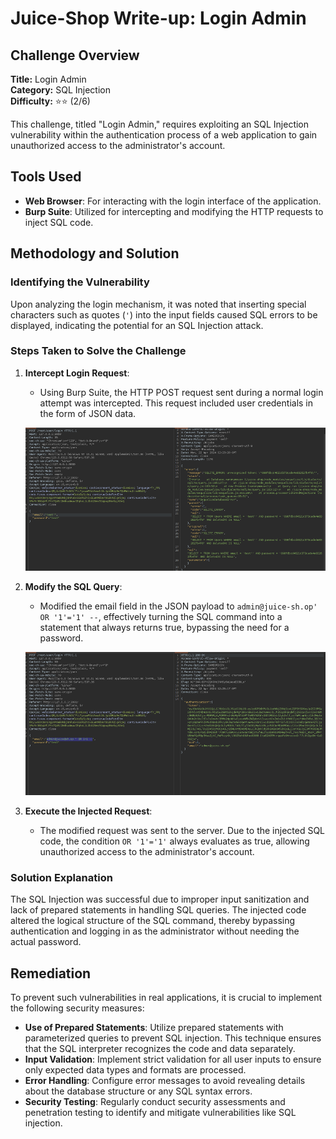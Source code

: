 # Juice-Shop Write-up: Login Admin

## Challenge Overview

**Title:** Login Admin\
**Category:** SQL Injection\
**Difficulty:** ⭐⭐ (2/6)

This challenge, titled "Login Admin," requires exploiting an SQL Injection vulnerability within the authentication process of a web application to gain unauthorized access to the administrator's account.

## Tools Used

- **Web Browser**: For interacting with the login interface of the application.
- **Burp Suite**: Utilized for intercepting and modifying the HTTP requests to inject SQL code.

## Methodology and Solution

### Identifying the Vulnerability

Upon analyzing the login mechanism, it was noted that inserting special characters such as quotes (`'`) into the input fields caused SQL errors to be displayed, indicating the potential for an SQL Injection attack.

### Steps Taken to Solve the Challenge

1. **Intercept Login Request**:
   - Using Burp Suite, the HTTP POST request sent during a normal login attempt was intercepted. This request included user credentials in the form of JSON data.

   ![normal login](../assets/difficulty2/login_admin_1.png)

2. **Modify the SQL Query**:
   - Modified the email field in the JSON payload to `admin@juice-sh.op' OR '1'='1' --`, effectively turning the SQL command into a statement that always returns true, bypassing the need for a password.

    ![modified request](../assets/difficulty2/login_admin_2.png)
    
3. **Execute the Injected Request**:
   - The modified request was sent to the server. Due to the injected SQL code, the condition `OR '1'='1'` always evaluates as true, allowing unauthorized access to the administrator's account.

### Solution Explanation

The SQL Injection was successful due to improper input sanitization and lack of prepared statements in handling SQL queries. The injected code altered the logical structure of the SQL command, thereby bypassing authentication and logging in as the administrator without needing the actual password.

## Remediation

To prevent such vulnerabilities in real applications, it is crucial to implement the following security measures:

- **Use of Prepared Statements**: Utilize prepared statements with parameterized queries to prevent SQL injection. This technique ensures that the SQL interpreter recognizes the code and data separately.
- **Input Validation**: Implement strict validation for all user inputs to ensure only expected data types and formats are processed.
- **Error Handling**: Configure error messages to avoid revealing details about the database structure or any SQL syntax errors.
- **Security Testing**: Regularly conduct security assessments and penetration testing to identify and mitigate vulnerabilities like SQL injection.

